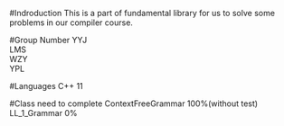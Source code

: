 #Indroduction
This is a part of fundamental library for us to solve some problems in our compiler course.

#Group Number
YYJ  
LMS  
WZY  
YPL

#Languages
C++ 11

#Class need to complete
ContextFreeGrammar	100%(without test)  
LL_1_Grammar 0%


